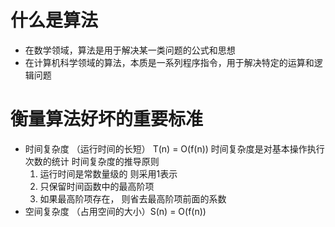# 什么是算法

- 在数学领域，算法是用于解决某一类问题的公式和思想
- 在计算机科学领域的算法，本质是一系列程序指令，用于解决特定的运算和逻辑问题
  
# 衡量算法好坏的重要标准

- 时间复杂度 （运行时间的长短） T(n) = O(f(n))
  时间复杂度是对基本操作执行次数的统计
  时间复杂度的推导原则
  1. 运行时间是常数量级的 则采用1表示
  2. 只保留时间函数中的最高阶项
  3. 如果最高阶项存在， 则省去最高阶项前面的系数
- 空间复杂度 （占用空间的大小）S(n) = O(f(n))

